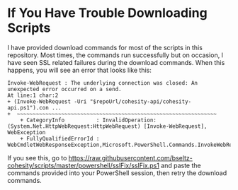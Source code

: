 # If You Have Trouble Downloading Scripts

I have provided download commands for most of the scripts in this repository. Most times, the commands run successfully but on occasion, I have seen SSL related failures during the download commands. When this happens, you will see an error that looks like this:

```text
Invoke-WebRequest : The underlying connection was closed: An unexpected error occurred on a send.
At line:1 char:2
+ (Invoke-WebRequest -Uri "$repoUrl/cohesity-api/cohesity-api.ps1").con ...
+  ~~~~~~~~~~~~~~~~~~~~~~~~~~~~~~~~~~~~~~~~~~~~~~~~~~~~~~~~~~~~~~~
    + CategoryInfo          : InvalidOperation: (System.Net.HttpWebRequest:HttpWebRequest) [Invoke-WebRequest], WebException
    + FullyQualifiedErrorId : WebCmdletWebResponseException,Microsoft.PowerShell.Commands.InvokeWebRequestCommand
```

If you see this, go to <https://raw.githubusercontent.com/bseltz-cohesity/scripts/master/powershell/sslFix/sslFix.ps1> and paste the commands provided into your PowerShell session, then retry the download commands.
